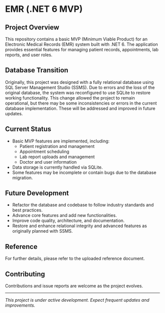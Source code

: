 # EMR (.NET 6 MVP)

## Project Overview
This repository contains a basic MVP (Minimum Viable Product) for an Electronic Medical Records (EMR) system built with .NET 6. The application provides essential features for managing patient records, appointments, lab reports, and user roles.

## Database Transition
Originally, this project was designed with a fully relational database using SQL Server Management Studio (SSMS). Due to errors and the loss of the original database, the system was reconfigured to use SQLite to restore working functionality. This change allowed the project to remain operational, but there may be some inconsistencies or errors in the current database implementation. These will be addressed and improved in future updates.

## Current Status
- Basic MVP features are implemented, including:
  - Patient registration and management
  - Appointment scheduling
  - Lab report uploads and management
  - Doctor and user information
- Data storage is currently handled via SQLite.
- Some features may be incomplete or contain bugs due to the database migration.

## Future Development
- Refactor the database and codebase to follow industry standards and best practices.
- Advance core features and add new functionalities.
- Improve code quality, architecture, and documentation.
- Restore and enhance relational integrity and advanced features as originally planned with SSMS.

## Reference
For further details, please refer to the uploaded reference document.

## Contributing
Contributions and issue reports are welcome as the project evolves.

---
*This project is under active development. Expect frequent updates and improvements.*
